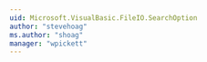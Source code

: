 ```yaml
---
uid: Microsoft.VisualBasic.FileIO.SearchOption
author: "stevehoag"
ms.author: "shoag"
manager: "wpickett"
---
```

